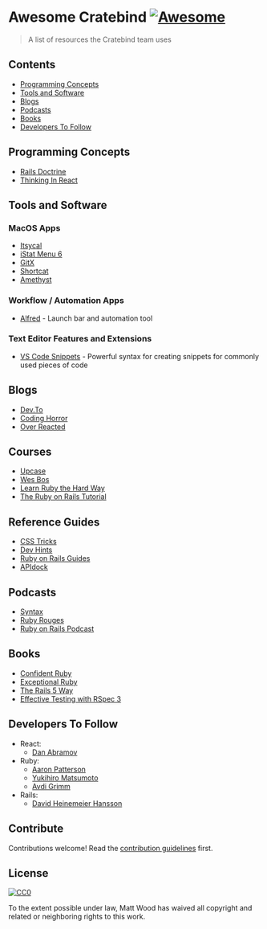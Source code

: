 # Awesome Cratebind [![Awesome](https://awesome.re/badge.svg)](https://awesome.re)

> A list of resources the Cratebind team uses


## Contents

- [Programming Concepts](#programming-concepts)
- [Tools and Software](#tools-and-software)
- [Blogs](#blogs)
- [Podcasts](#podcasts)
- [Books](#books)
- [Developers To Follow](#developers-to-follow)

## Programming Concepts
- [Rails Doctrine](https://rubyonrails.org/doctrine/)
- [Thinking In React](https://reactjs.org/docs/thinking-in-react.html)

## Tools and Software

### MacOS Apps
- [Itsycal](https://www.mowglii.com/itsycal/)
- [iStat Menu 6](https://bjango.com/mac/istatmenus/)
- [GitX](http://gitx.frim.nl/)
- [Shortcat](https://shortcatapp.com/)
- [Amethyst](https://ianyh.com/amethyst/)

### Workflow / Automation Apps
- [Alfred](https://www.alfredapp.com/) - Launch bar and automation tool

### Text Editor Features and Extensions
- [VS Code Snippets](https://code.visualstudio.com/docs/editor/userdefinedsnippets) - Powerful syntax for creating snippets for commonly used pieces of code

## Blogs
- [Dev.To](https://dev.to/)
- [Coding Horror](https://blog.codinghorror.com/)
- [Over Reacted](https://overreacted.io/)

## Courses
- [Upcase](https://thoughtbot.com/upcase/)
- [Wes Bos](https://wesbos.com/courses/)
- [Learn Ruby the Hard Way](https://learnrubythehardway.org/book/)
- [The Ruby on Rails Tutorial](https://www.railstutorial.org/book/frontmatter)

## Reference Guides
- [CSS Tricks](https://css-tricks.com/)
- [Dev Hints](https://devhints.io/)
- [Ruby on Rails Guides](https://guides.rubyonrails.org/)
- [APIdock](https://apidock.com/)

## Podcasts
- [Syntax](https://syntax.fm)
- [Ruby Rouges](https://devchat.tv/ruby-rogues/)
- [Ruby on Rails Podcast](http://5by5.tv/rubyonrails)

## Books
- [Confident Ruby](http://www.confidentruby.com/)
- [Exceptional Ruby](http://exceptionalruby.com/)
- [The Rails 5 Way](https://www.amazon.com/Rails-Way-Addison-Wesley-Professional-Ruby/dp/0134657675)
- [Effective Testing with RSpec 3](https://www.amazon.com/Effective-Testing-RSpec-Build-Confidence/dp/1680501984)


## Developers To Follow
- React:
  - [Dan Abramov](https://twitter.com/dan_abramov/)
- Ruby:
  - [Aaron Patterson](https://twitter.com/tenderlove)
  - [Yukihiro Matsumoto](https://twitter.com/yukihiro_matz)
  - [Avdi Grimm](https://twitter.com/avdi)
- Rails:
  - [David Heinemeier Hansson](https://twitter.com/dhh)

## Contribute

Contributions welcome! Read the [contribution guidelines](contributing.md) first.


## License

[![CC0](http://mirrors.creativecommons.org/presskit/buttons/88x31/svg/cc-zero.svg)](http://creativecommons.org/publicdomain/zero/1.0)

To the extent possible under law, Matt Wood has waived all copyright and
related or neighboring rights to this work.
